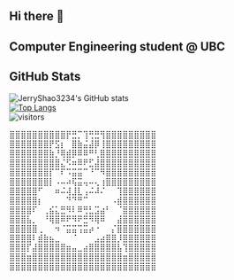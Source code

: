 ## Hi there 👋  

## Computer Engineering student @ UBC  

## GitHub Stats

![JerryShao3234's GitHub stats](https://github-readme-stats.vercel.app/api?username=JerryShao3234&show_icons=true&theme=dracula)  
[![Top Langs](https://github-readme-stats.vercel.app/api/top-langs/?username=JerryShao3234&layout=compact&theme=radical)](https://github.com/JerryShao3234/github-readme-stats)  
![visitors](https://visitor-badge.glitch.me/badge?page_id=JerryShao3234)

⣿⣿⣿⣿⣿⣿⣿⣿⣿⣿⡟⣛⡉⢹⢛⣛⢻⣿⣿⣿⣿⣿⣿⣿⣿⣿
⣿⣿⣿⣿⣿⣿⣿⡟⣫⡆⠀⣿⣷⣬⣼⡿⢸⣿⣿⣿⣿⣿⣿⣿⣿⣿
⣿⣿⣿⣿⣿⣿⣿⣷⡘⢿⣾⡿⠿⠿⠛⢃⣿⣿⣿⣿⣿⣿⣿⣿⣿⣿
⣿⣿⣿⣿⣿⣿⣿⣿⣿⣌⠫⠶⠿⠟⣋⣼⣿⣿⣿⣿⣿⣿⣿⣿⣿⣿
⣿⣿⣿⣿⣿⣿⣿⡏⠉⠏⠩⣭⣭⠉⠘⠉⠻⣿⣿⣿⣿⣿⣿⣿⣿⣿
⣿⣿⣿⣿⣿⣿⣿⡇⠠⠤⠴⢯⣭⢤⠤⢄⢰⣿⣿⣿⣿⣿⣿⣿⣿⣿
⣿⣿⣿⣿⣿⠋⠀⠀⠶⠬⢼⣸⣇⢠⠬⠼⠌⠀⠀⢹⣿⣿⣿⣿⣿⣿
⣿⣿⣿⣿⣿⡆⠀⠀⠀⠀⠙⠙⠛⠉⠀⠀⠀⠀⠠⣾⣿⣿⣿⣿⣿⣿
⣿⣿⣿⣿⠏⠀⢀⣮⣅⣛⠻⠇⠿⢛⣃⣩⣴⠃⠀⠈⣿⣿⣿⣿⣿⣿
⣿⣿⣿⣧⡀⠀⠘⢿⣿⠿⠟⠻⠟⣛⠻⢿⠿⠀⠀⣼⣿⣿⣿⣿⣿⣿
⣿⣿⣿⣿⣿⢀⠀⠀⠲⠈⣭⣭⢩⣭⡴⠐⠀⠀⡌⣿⣿⣿⣿⣿⣿⣿
⣿⣿⣿⣿⠇⣾⣷⣦⣀⠀⠀⠈⠀⠀⠀⣠⣴⣿⣿⡸⣿⣿⣿⣿⣿⣿
⣿⣿⣿⡏⣼⣿⣿⣿⣿⣿⣶⣤⣀⣴⣿⣿⣿⣿⣿⣧⢹⣿⣿⣿⣿⣿
⣿⣿⣿⣶⣿⣿⣿⣿⣿⣿⣿⣿⣿⣿⣿⣿⣿⣿⣿⣿⣶⣿⣿⣿⣿⣿
⣿⣿⣿⣿⣿⣿⣿⣿⣿⣿⣿⣿⣿⣿⣿⣿⣿⣿⣿⣿⣿⣿⣿⣿⣿⣿
